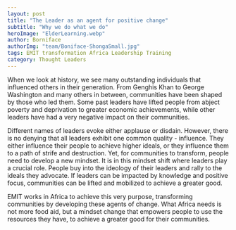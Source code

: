 ```yaml
---
layout: post
title: "The Leader as an agent for positive change"
subtitle: "Why we do what we do"
heroImage: "ElderLearning.webp"
author: Borniface
authorImg: "team/Boniface-ShongaSmall.jpg"
tags: EMIT transformation Africa Leadership Training
category: Thought Leaders
---
```


When we look at history, we see many outstanding individuals that influenced others in their generation. From Genghis Khan to George Washington and many others in between, communities have been shaped by those who led them. Some past leaders have lifted people from abject poverty and deprivation to greater economic achievements, while other leaders have had a very negative impact on their communities.

Different names of leaders evoke either applause or disdain. However, there is no denying that all leaders exhibit one common quality - influence. They either influence their people to achieve higher ideals, or they influence them to a path of strife and destruction. Yet, for communities to transform, people need to develop a new mindset. It is in this mindset shift where leaders play a crucial role. People buy into the ideology of their leaders and rally to the ideals they advocate. If leaders can be impacted by knowledge and positive focus, communities can be lifted and mobilized to achieve a greater good.

EMIT works in Africa to achieve this very purpose, transforming communities by developing these agents of change. What Africa needs is not more food aid, but a mindset change that empowers people to use the resources they have, to achieve a greater good for their communities.
